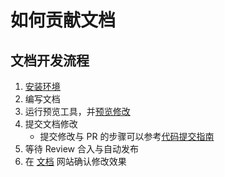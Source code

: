 # 如何贡献文档

## 文档开发流程

1. [安装环境](https://github.com/xuperchain/docs#%E5%AE%89%E8%A3%85%E4%BE%9D%E8%B5%96)
2. 编写文档
3. 运行预览工具，并[预览修改](https://github.com/xuperchain/docs#%E5%AE%9E%E6%97%B6%E7%BC%96%E8%BE%91)
4. 提交文档修改
    - 提交修改与 PR 的步骤可以参考[代码提交指南][ContributeCode]
5. 等待 Review 合入与自动发布
6. 在 [文档][DocsSite] 网站确认修改效果

[ContributeCode]: https://xuper.baidu.com/n/xuperdoc/contribution/pull_requests.html
[DocsSite]: https://xuper.baidu.com/n/xuperdoc/index.html
